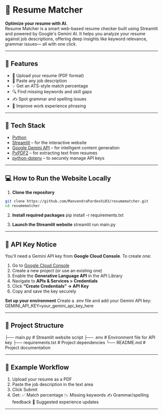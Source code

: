 # 🤖 Resume Matcher

**Optimize your resume with AI.**  
Resume Matcher is a smart web-based resume checker built using Streamlit and powered by Google's Gemini AI. 
It helps you analyze your resume against job descriptions, offering deep insights like keyword relevance, grammar issues— all with one click.

---

## 🚀 Features

- 📄 Upload your resume (PDF format)  
- 📝 Paste any job description  
- 💡 Get an ATS-style match percentage  
- 🔍 Find missing keywords and skill gaps  
- ✍️ Spot grammar and spelling issues  
- 🧠 Improve work experience phrasing  

---

## 🧰 Tech Stack

- [Python](https://www.python.org/)  
- [Streamlit](https://streamlit.io/) – for the interactive website  
- [Google Gemini API](https://ai.google.dev/) – for intelligent content generation  
- [PyPDF2](https://pypi.org/project/PyPDF2/) – for extracting text from resumes  
- [python-dotenv](https://pypi.org/project/python-dotenv/) – to securely manage API keys

---

## 💻 How to Run the Website Locally

1. **Clone the repository**
```bash
git clone https://github.com/ManvendraPardeshi03/resumematcher.git
cd resumematcher
```
2. **Install required packages**
  pip install -r requirements.txt

3. **Launch the Streamlit website**
  streamlit run main.py

---

## 🔐 API Key Notice
You'll need a Gemini API key from **Google Cloud Console**.
To create one:
1. Go to [Google Cloud Console](https://console.cloud.google.com/)
2. Create a new project (or use an existing one)
3. Enable the **Generative Language API** in the API Library
4. Navigate to **APIs & Services > Credentials**
5. Click **“Create Credentials” → API Key**
6. Copy and save the key securely

**Set up your environment**
Create a .env file and add your Gemini API key:
  GEMINI_API_KEY=your_gemini_api_key_here
  
---

## 📁 Project Structure

├── main.py             # Streamlit website script
├── .env                # Environment file for API key
├── requirements.txt    # Project dependencies
└── README.md           # Project documentation

---

## 📌 Example Workflow

1. Upload your resume as a PDF
2. Paste the job description in the text area
3. Click Submit
4. Get:
  ✅ Match percentage
  📉 Missing keywords
  ✍️ Grammar/spelling feedback
  💼 Suggested experience updates

---
